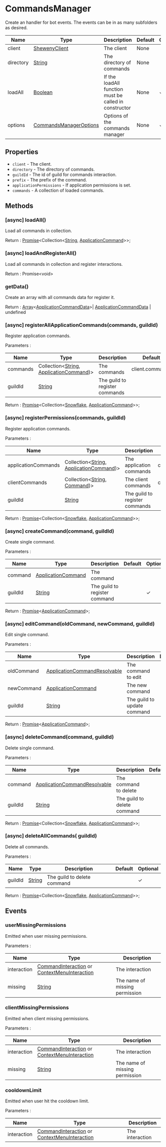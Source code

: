 # CommandsManager

Create an handler for bot events. The events can be in as many subfolders as desired.

| Name      | Type                                                                                                | Description                                           | Default | Optional |
| --------- | --------------------------------------------------------------------------------------------------- | ----------------------------------------------------- | ------- | -------- |
| client    | [ShewenyClient](./ShewenyClient.md)                                                                 | The client                                            | None    |          |
| directory | [String](https://developer.mozilla.org/en-US/docs/Web/JavaScript/Reference/Global_Objects/String)   | The directory of commands                             | None    |          |
| loadAll   | [Boolean](https://developer.mozilla.org/en-US/docs/Web/JavaScript/Reference/Global_Objects/Boolean) | If the loadAll function must be called in constructor | None    | ✓        |
| options   | [CommandsManagerOptions](../typedef/CommandsManagerOptions.md)                                      | Options of the commands manager                       | None    | ✓        |

## Properties

- `client` - The client.
- `directory` - The directory of commands.
- `guildId` - The id of guild for commands interaction.
- `prefix` - The prefix of the command.
- `applicationPermissions` - If application permissions is set.
- `commands` - A collection of loaded commands.

## Methods

### [async] loadAll()

Load all commands in collection.

Return : [Promise](https://developer.mozilla.org/en-US/docs/Web/JavaScript/Reference/Global_Objects/Promise)\<Collection\<[String](https://developer.mozilla.org/en-US/docs/Web/JavaScript/Reference/Global_Objects/String), [ApplicationCommand](../structures/Command.md)>>;

### [async] loadAndRegisterAll()

Load all commands in collection and register interactions.

Return : Promise\<void>

### getData()

Create an array with all commands data for register it.

Return : [Array](https://developer.mozilla.org/en-US/docs/Web/JavaScript/Reference/Global_Objects/Array)\<[ApplicationCommandData](https://discord.js.org/#/docs/main/stable/typedef/ApplicationCommandData)>| [ApplicationCommandData](https://discord.js.org/#/docs/main/stable/typedef/ApplicationCommandData) | undefined

### [async] registerAllApplicationCommands(commands, guildId)

Register application commands.

Parameters :

| Name     | Type                                                                                                                                                            | Description                    | Default         | Optional |
| -------- | --------------------------------------------------------------------------------------------------------------------------------------------------------------- | ------------------------------ | --------------- | -------- |
| commands | Collection\<[String](https://developer.mozilla.org/en-US/docs/Web/JavaScript/Reference/Global_Objects/String), [ApplicationCommand](../structures/Command.md))> | The commands                   | client.commands | ✓        |
| guildId  | [String](https://developer.mozilla.org/en-US/docs/Web/JavaScript/Reference/Global_Objects/String)                                                               | The guild to register commands |                 | ✓        |

Return : [Promise](https://developer.mozilla.org/en-US/docs/Web/JavaScript/Reference/Global_Objects/Promise)\<Collection\<[Snowflake](https://discord.js.org/#/docs/main/stable/typedef/Snowflake), [ApplicationCommand](https://discord.js.org/#/docs/main/stable/class/ApplicationCommand)>>;

### [async] registerPermissions(commands, guildId)

Register application commands.

Parameters :

| Name                | Type                                                                                                                                                                                                      | Description                    | Default         | Optional |
| ------------------- | --------------------------------------------------------------------------------------------------------------------------------------------------------------------------------------------------------- | ------------------------------ | --------------- | -------- |
| applicationCommands | Collection\<[String](https://developer.mozilla.org/en-US/docs/Web/JavaScript/Reference/Global_Objects/String), [ApplicationCommand](https://discord.js.org/#/docs/main/stable/class/ApplicationCommand))> | The application commands       | client.commands | ✓        |
| clientCommands      | Collection\<[String](https://developer.mozilla.org/en-US/docs/Web/JavaScript/Reference/Global_Objects/String), [Command](../structures/Command.md))>                                                      | The client commands            | client.commands | ✓        |
| guildId             | [String](https://developer.mozilla.org/en-US/docs/Web/JavaScript/Reference/Global_Objects/String)                                                                                                         | The guild to register commands |                 | ✓        |

Return : [Promise](https://developer.mozilla.org/en-US/docs/Web/JavaScript/Reference/Global_Objects/Promise)\<Collection\<[Snowflake](https://discord.js.org/#/docs/main/stable/typedef/Snowflake), [ApplicationCommand](https://discord.js.org/#/docs/main/stable/class/ApplicationCommand)>>;

### [async] createCommand(command, guildId)

Create single command.

Parameters :

| Name    | Type                                                                                              | Description                   | Default | Optional |
| ------- | ------------------------------------------------------------------------------------------------- | ----------------------------- | ------- | -------- |
| command | [ApplicationCommand](../structures/Command.md)                                                    | The command                   |         |          |
| guildId | [String](https://developer.mozilla.org/en-US/docs/Web/JavaScript/Reference/Global_Objects/String) | The guild to register command |         | ✓        |

Return : [Promise](https://developer.mozilla.org/en-US/docs/Web/JavaScript/Reference/Global_Objects/Promise)\<[ApplicationCommand](https://discord.js.org/#/docs/main/stable/class/ApplicationCommand)>;

### [async] editCommand(oldCommand, newCommand, guildId)

Edit single command.

Parameters :

| Name       | Type                                                                                                           | Description                 | Default | Optional |
| ---------- | -------------------------------------------------------------------------------------------------------------- | --------------------------- | ------- | -------- |
| oldCommand | [ApplicationCommandResolvable](https://discord.js.org/#/docs/main/stable/typedef/ApplicationCommandResolvable) | The command to edit         |         |          |
| newCommand | [ApplicationCommand](../structures/Command.md)                                                                 | The new command             |         |          |
| guildId    | [String](https://developer.mozilla.org/en-US/docs/Web/JavaScript/Reference/Global_Objects/String)              | The guild to update command |         | ✓        |

Return : [Promise](https://developer.mozilla.org/en-US/docs/Web/JavaScript/Reference/Global_Objects/Promise)\<[ApplicationCommand](https://discord.js.org/#/docs/main/stable/class/ApplicationCommand)>;

### [async] deleteCommand(command, guildId)

Delete single command.

Parameters :

| Name    | Type                                                                                                           | Description                 | Default | Optional |
| ------- | -------------------------------------------------------------------------------------------------------------- | --------------------------- | ------- | -------- |
| command | [ApplicationCommandResolvable](https://discord.js.org/#/docs/main/stable/typedef/ApplicationCommandResolvable) | The command to delete       |         |          |
| guildId | [String](https://developer.mozilla.org/en-US/docs/Web/JavaScript/Reference/Global_Objects/String)              | The guild to delete command |         | ✓        |

Return : [Promise](https://developer.mozilla.org/en-US/docs/Web/JavaScript/Reference/Global_Objects/Promise)\<Collection\<[Snowflake](https://discord.js.org/#/docs/main/stable/typedef/Snowflake), [ApplicationCommand](https://discord.js.org/#/docs/main/stable/class/ApplicationCommand)>>;

### [async] deleteAllCommands( guildId)

Delete all commands.

Parameters :

| Name    | Type                                                                                              | Description                 | Default | Optional |
| ------- | ------------------------------------------------------------------------------------------------- | --------------------------- | ------- | -------- |
| guildId | [String](https://developer.mozilla.org/en-US/docs/Web/JavaScript/Reference/Global_Objects/String) | The guild to delete command |         | ✓        |

Return : [Promise](https://developer.mozilla.org/en-US/docs/Web/JavaScript/Reference/Global_Objects/Promise)\<Collection\<[Snowflake](https://discord.js.org/#/docs/main/stable/typedef/Snowflake), [ApplicationCommand](https://discord.js.org/#/docs/main/stable/class/ApplicationCommand)>>;

## Events

### userMissingPermissions

Emitted when user missing permissions.

Parameters :

| Name        | Type                                                                                                                                                                                     | Description                    |
| ----------- | ---------------------------------------------------------------------------------------------------------------------------------------------------------------------------------------- | ------------------------------ |
| interaction | [CommandInteraction](https://discord.js.org/#/docs/main/stable/class/CommandInteraction) or [ContextMenuInteraction](https://discord.js.org/#/docs/main/stable/class/CommandInteraction) | The interaction                |
| missing     | [String](https://developer.mozilla.org/en-US/docs/Web/JavaScript/Reference/Global_Objects/String)                                                                                        | The name of missing permission |

### clientMissingPermissions

Emitted when client missing permissions.

Parameters :

| Name        | Type                                                                                                                                                                                     | Description                    |
| ----------- | ---------------------------------------------------------------------------------------------------------------------------------------------------------------------------------------- | ------------------------------ |
| interaction | [CommandInteraction](https://discord.js.org/#/docs/main/stable/class/CommandInteraction) or [ContextMenuInteraction](https://discord.js.org/#/docs/main/stable/class/CommandInteraction) | The interaction                |
| missing     | [String](https://developer.mozilla.org/en-US/docs/Web/JavaScript/Reference/Global_Objects/String)                                                                                        | The name of missing permission |

### cooldownLimit

Emitted when user hit the cooldown limit.

Parameters :

| Name        | Type                                                                                                                                                                                     | Description     |
| ----------- | ---------------------------------------------------------------------------------------------------------------------------------------------------------------------------------------- | --------------- |
| interaction | [CommandInteraction](https://discord.js.org/#/docs/main/stable/class/CommandInteraction) or [ContextMenuInteraction](https://discord.js.org/#/docs/main/stable/class/CommandInteraction) | The interaction |
